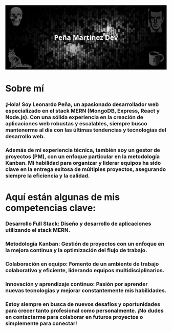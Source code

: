 <img src="./gt.png">


# Sobre mí
### ¡Hola! Soy Leonardo Peña, un apasionado desarrollador web especializado en el stack MERN (MongoDB, Express, React y Node.js). Con una sólida experiencia en la creación de aplicaciones web robustas y escalables, siempre busco mantenerme al día con las últimas tendencias y tecnologías del desarrollo web.

### Además de mi experiencia técnica, también soy un gestor de proyectos (PM), con un enfoque particular en la metodología Kanban. Mi habilidad para organizar y liderar equipos ha sido clave en la entrega exitosa de múltiples proyectos, asegurando siempre la eficiencia y la calidad.

# Aquí están algunas de mis competencias clave:

### Desarrollo Full Stack: Diseño y desarrollo de aplicaciones utilizando el stack MERN.

### Metodología Kanban: Gestión de proyectos con un enfoque en la mejora continua y la optimización del flujo de trabajo.

### Colaboración en equipo: Fomento de un ambiente de trabajo colaborativo y eficiente, liderando equipos multidisciplinarios.

### Innovación y aprendizaje continuo: Pasión por aprender nuevas tecnologías y mejorar constantemente mis habilidades.

### Estoy siempre en busca de nuevos desafíos y oportunidades para crecer tanto profesional como personalmente. ¡No dudes en contactarme para colaborar en futuros proyectos o simplemente para conectar!

